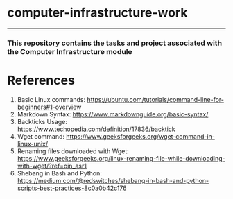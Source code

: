 # computer-infrastructure-work
---
### This repository contains the tasks and project associated with the Computer Infrastructure module

# References
1. Basic Linux commands: https://ubuntu.com/tutorials/command-line-for-beginners#1-overview
2. Markdown Syntax: https://www.markdownguide.org/basic-syntax/
3. Backticks Usage: https://www.techopedia.com/definition/17836/backtick
4. Wget command: https://www.geeksforgeeks.org/wget-command-in-linux-unix/
5. Renaming files downloaded with Wget: https://www.geeksforgeeks.org/linux-renaming-file-while-downloading-with-wget/?ref=oin_asr1
6. Shebang in Bash and Python: https://medium.com/@redswitches/shebang-in-bash-and-python-scripts-best-practices-8c0a0b42c176
